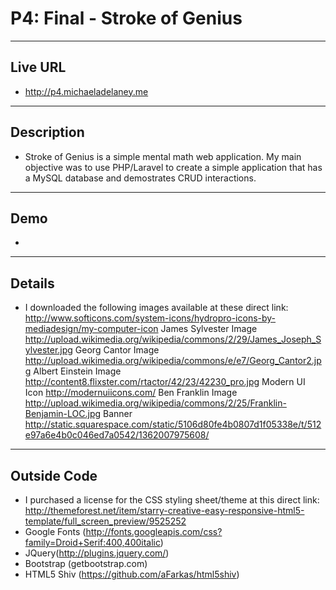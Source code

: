# P4: Final - Stroke of Genius

----
## Live URL
* http://p4.michaeladelaney.me

----
## Description
* Stroke of Genius is a simple mental math web application. My main objective  was to use PHP/Laravel to create a simple application that has a MySQL database and demostrates CRUD interactions.

----
## Demo
*  

----
## Details
* I downloaded the following images available at these direct link:
 http://www.softicons.com/system-icons/hydropro-icons-by-mediadesign/my-computer-icon
 James Sylvester Image
http://upload.wikimedia.org/wikipedia/commons/2/29/James_Joseph_Sylvester.jpg
Georg Cantor Image
http://upload.wikimedia.org/wikipedia/commons/e/e7/Georg_Cantor2.jpg
Albert Einstein Image
http://content8.flixster.com/rtactor/42/23/42230_pro.jpg
Modern UI Icon
http://modernuiicons.com/
Ben Franklin Image
http://upload.wikimedia.org/wikipedia/commons/2/25/Franklin-Benjamin-LOC.jpg
Banner
http://static.squarespace.com/static/5106d80fe4b0807d1f05338e/t/512e97a6e4b0c046ed7a0542/1362007975608/
----
## Outside Code
* I purchased a license for the CSS styling sheet/theme at this direct link: http://themeforest.net/item/starry-creative-easy-responsive-html5-template/full_screen_preview/9525252
* Google Fonts (http://fonts.googleapis.com/css?family=Droid+Serif:400,400italic)
* JQuery(http://plugins.jquery.com/)
* Bootstrap (getbootstrap.com)
* HTML5 Shiv (https://github.com/aFarkas/html5shiv)
